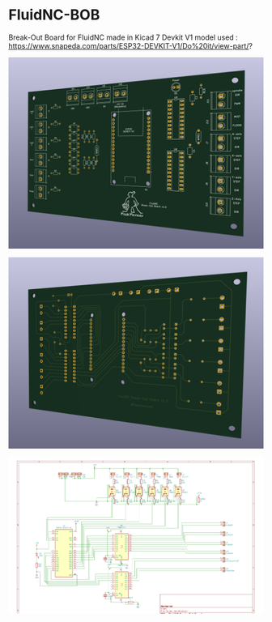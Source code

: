 # FluidNC-BOB
Break-Out Board for FluidNC made in Kicad 7
Devkit V1 model used : https://www.snapeda.com/parts/ESP32-DEVKIT-V1/Do%20it/view-part/?

![Top](3dview.png)

![Bottom](3dview-bottom.png)

![Schematic](schema.png)
